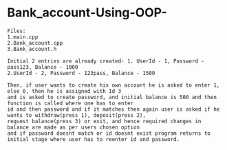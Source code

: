 # Bank_account-Using-OOP-

	Files:
	1.main.cpp
	2.Bank_account.cpp
	3.Bank_account.h

  	Initial 2 entries are already created- 1. UserId - 1, Password - pass123, Balance - 1000          
	2.UserId - 2, Password - 123pass, Balance - 1500
				                                                  
	Then, if user wants to create his own account he is asked to enter 1, else 0, then he is assigned with Id 3
	and is asked to create password, and initial balance is 500 and then function is called where one has to enter 
	id and then password and if it matches then again user is asked if he wants to withdraw(press 1), deposit(press 2),
	request balance(press 3) or exit, and hence required changes in balance are made as per users chosen option
	and if password doesnt match or id doesnt exist program returns to initial stage where user has to reenter id and password.
